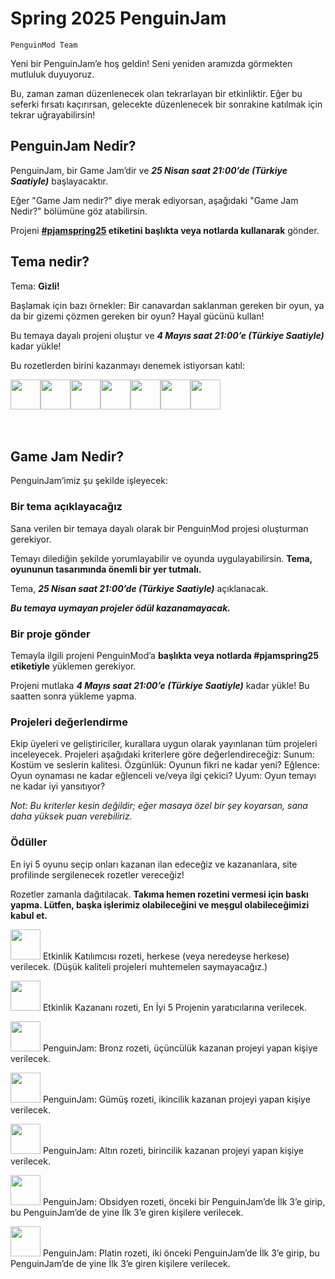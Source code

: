 # Spring 2025 PenguinJam

<!-- Try not to touch the ```host or ```collab sections, they are direct user links -->
<!-- You should translate ```warning sections though. -->
```host
PenguinMod Team
```

Yeni bir PenguinJam’e hoş geldin! Seni yeniden aramızda görmekten mutluluk duyuyoruz.

Bu, zaman zaman düzenlenecek olan tekrarlayan bir etkinliktir. Eğer bu seferki fırsatı kaçırırsan, gelecekte düzenlenecek bir sonrakine katılmak için tekrar uğrayabilirsin!

## PenguinJam Nedir?
PenguinJam, bir Game Jam’dir ve ***25 Nisan saat 21:00’de (Türkiye Saatiyle)*** başlayacaktır.

Eğer "Game Jam nedir?" diye merak ediyorsan, aşağıdaki "Game Jam Nedir?" bölümüne göz atabilirsin.

Projeni **[#pjamspring25](/search?q=%23pjamspring25) etiketini başlıkta veya notlarda kullanarak** gönder.

## Tema nedir?
Tema: **Gizli!**

Başlamak için bazı örnekler: Bir canavardan saklanman gereken bir oyun, ya da bir gizemi çözmen gereken bir oyun? Hayal gücünü kullan!

Bu temaya dayalı projeni oluştur ve ***4 Mayıs saat 21:00’e (Türkiye Saatiyle)*** kadar yükle!

Bu rozetlerden birini kazanmayı denemek istiyorsan katıl:
<div style="display:flex;flex-direction:row">
    <img src="https://penguinmod.com/badges/participant.png" width="48"></img>
    <img src="https://penguinmod.com/badges/eventwinner.png" width="48"></img>
    <img src="https://penguinmod.com/badges/penguinjambronze.png" width="48"></img>
    <img src="https://penguinmod.com/badges/penguinjamsilver.png" width="48"></img>
    <img src="https://penguinmod.com/badges/penguinjamgold.png" width="48"></img>
    <img src="https://penguinmod.com/badges/penguinjamobsidian.png" width="48"></img>
    <img src="https://penguinmod.com/badges/penguinjamplatinum.png" width="48"></img>
</div>
<br></br>

## Game Jam Nedir?
PenguinJam’imiz şu şekilde işleyecek:

### Bir tema açıklayacağız
Sana verilen bir temaya dayalı olarak bir PenguinMod projesi oluşturman gerekiyor.

Temayı dilediğin şekilde yorumlayabilir ve oyunda uygulayabilirsin. **Tema, oyununun tasarımında önemli bir yer tutmalı.**

Tema, ***25 Nisan saat 21:00’de (Türkiye Saatiyle)*** açıklanacak.

***Bu temaya uymayan projeler ödül kazanamayacak.***

### Bir proje gönder
Temayla ilgili projeni PenguinMod’a **başlıkta veya notlarda #pjamspring25 etiketiyle** yüklemen gerekiyor.

Projeni mutlaka ***4 Mayıs saat 21:00’e (Türkiye Saatiyle)*** kadar yükle! Bu saatten sonra yükleme yapma.

### Projeleri değerlendirme
Ekip üyeleri ve geliştiriciler, kurallara uygun olarak yayınlanan tüm projeleri inceleyecek. Projeleri aşağıdaki kriterlere göre değerlendireceğiz:
Sunum: Kostüm ve seslerin kalitesi.
Özgünlük: Oyunun fikri ne kadar yeni?
Eğlence: Oyun oynaması ne kadar eğlenceli ve/veya ilgi çekici?
Uyum: Oyun temayı ne kadar iyi yansıtıyor?

*Not: Bu kriterler kesin değildir; eğer masaya özel bir şey koyarsan, sana daha yüksek puan verebiliriz.*

### Ödüller
En iyi 5 oyunu seçip onları kazanan ilan edeceğiz ve kazananlara, site profilinde sergilenecek rozetler vereceğiz!

Rozetler zamanla dağıtılacak. **Takıma hemen rozetini vermesi için baskı yapma. Lütfen, başka işlerimiz olabileceğini ve meşgul olabileceğimizi kabul et.**

<img src="https://penguinmod.com/badges/participant.png" width="48"></img>
Etkinlik Katılımcısı rozeti, herkese (veya neredeyse herkese) verilecek. (Düşük kaliteli projeleri muhtemelen saymayacağız.)

<img src="https://penguinmod.com/badges/eventwinner.png" width="48"></img>
Etkinlik Kazananı rozeti, En İyi 5 Projenin yaratıcılarına verilecek.

<img src="https://penguinmod.com/badges/penguinjambronze.png" width="48"></img>
PenguinJam: Bronz rozeti, üçüncülük kazanan projeyi yapan kişiye verilecek.

<img src="https://penguinmod.com/badges/penguinjamsilver.png" width="48"></img>
PenguinJam: Gümüş rozeti, ikincilik kazanan projeyi yapan kişiye verilecek.

<img src="https://penguinmod.com/badges/penguinjamgold.png" width="48"></img>
PenguinJam: Altın rozeti, birincilik kazanan projeyi yapan kişiye verilecek.

<img src="https://penguinmod.com/badges/penguinjamobsidian.png" width="48"></img>
PenguinJam: Obsidyen rozeti, önceki bir PenguinJam’de İlk 3’e girip, bu PenguinJam’de de yine İlk 3’e giren kişilere verilecek.

<img src="https://penguinmod.com/badges/penguinjamplatinum.png" width="48"></img>
PenguinJam: Platin rozeti, iki önceki PenguinJam’de İlk 3’e girip, bu PenguinJam’de de yine İlk 3’e giren kişilere verilecek.
